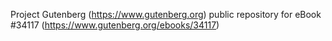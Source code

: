 Project Gutenberg (https://www.gutenberg.org) public repository for eBook #34117 (https://www.gutenberg.org/ebooks/34117)
